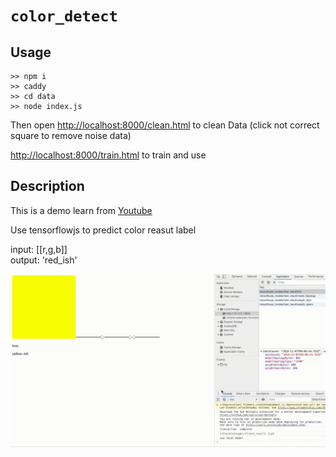 # `color_detect`

## Usage

```
>> npm i
>> caddy
>> cd data
>> node index.js
```
Then open 
[http://localhost:8000/clean.html](http://localhost:8000/clean.html) to clean Data (click not correct square to remove noise data)

[http://localhost:8000/train.html](http://localhost:8000/train.html) to train and use


## Description

This is a demo learn from [Youtube](https://www.youtube.com/watch?v=y59-frfKR58)

Use tensorflowjs to predict color reasut label

input: [[r,g,b]]   
output: 'red_ish'

![gif](./1.gif)

